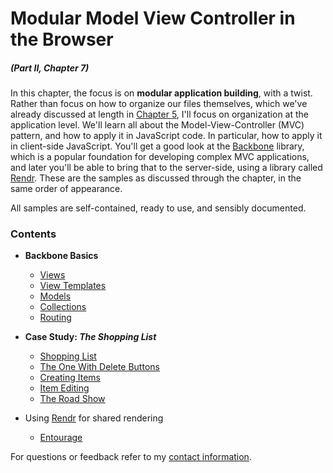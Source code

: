 # Modular Model View Controller in the Browser

##### _(Part II, Chapter 7)_

In this chapter, the focus is on **modular application building**, with a twist. Rather than focus on how to organize our files themselves, which we've already discussed at length in [Chapter 5][1], I'll focus on organization at the application level. We'll learn all about the Model-View-Controller (MVC) pattern, and how to apply it in JavaScript code. In particular, how to apply it in client-side JavaScript. You'll get a good look at the [Backbone][3] library, which is a popular foundation for developing complex MVC applications, and later you'll be able to bring that to the server-side, using a library called [Rendr][4]. These are the samples as discussed through the chapter, in the same order of appearance.

All samples are self-contained, ready to use, and sensibly documented.

### Contents

- **Backbone Basics**

  - [Views](https://github.com/bevacqua/buildfirst/tree/master/ch07/01_backbone-views)
  - [View Templates](https://github.com/bevacqua/buildfirst/tree/master/ch07/02_backbone-view-templates)
  - [Models](https://github.com/bevacqua/buildfirst/tree/master/ch07/03_backbone-models)
  - [Collections](https://github.com/bevacqua/buildfirst/tree/master/ch07/04_backbone-collections)
  - [Routing](https://github.com/bevacqua/buildfirst/tree/master/ch07/05_backbone-routing)

- **Case Study: _The Shopping List_**

  - [Shopping List](https://github.com/bevacqua/buildfirst/tree/master/ch07/06_shopping-list)
  - [The One With Delete Buttons](https://github.com/bevacqua/buildfirst/tree/master/ch07/07_the-one-with-delete-buttons)
  - [Creating Items](https://github.com/bevacqua/buildfirst/tree/master/ch07/08_creating-items)
  - [Item Editing](https://github.com/bevacqua/buildfirst/tree/master/ch07/09_item-editing)
  - [The Road Show](https://github.com/bevacqua/buildfirst/tree/master/ch07/10_the-road-show)

- Using [Rendr][4] for shared rendering
  - [Entourage](https://github.com/bevacqua/buildfirst/tree/master/ch07/11_entourage)

For questions or feedback refer to my [contact information](https://github.com/bevacqua/buildfirst#feedback).

[1]: https://github.com/bevacqua/buildfirst/tree/master/ch05
[2]: http://en.wikipedia.org/wiki/Model%E2%80%93view%E2%80%93controller
[3]: http://backbonejs.org/
[4]: https://github.com/rendrjs/rendr
